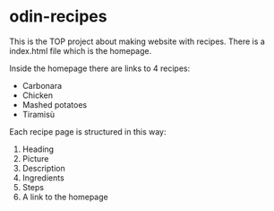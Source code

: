 # odin-recipes

This is the TOP project about making website with recipes.
There is a index.html file which is the homepage.

Inside the homepage there are links to 4 recipes:
- Carbonara
- Chicken
- Mashed potatoes
- Tiramisù

Each recipe page is structured in this way:
1. Heading
2. Picture
3. Description
4. Ingredients
5. Steps
6. A link to the homepage
